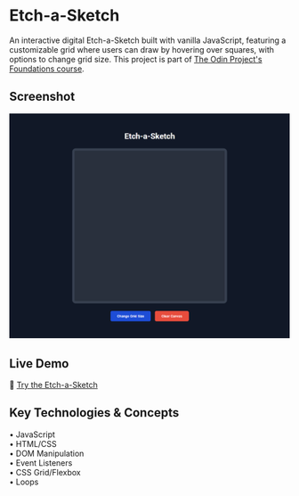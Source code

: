 # Etch-a-Sketch
An interactive digital Etch-a-Sketch built with vanilla JavaScript, featuring a customizable grid where users can draw by hovering over squares, with options to change grid size. This project is part of [The Odin Project's Foundations course](https://www.theodinproject.com/lessons/foundations-etch-a-sketch).

## Screenshot
<div align="center">
  <img src="images/demo.png" alt="Etch-a-Sketch Demo">
</div>

## Live Demo
🎨 [Try the Etch-a-Sketch](https://ar1ze.github.io/etch-a-sketch/)

## Key Technologies & Concepts
• JavaScript  
• HTML/CSS  
• DOM Manipulation  
• Event Listeners  
• CSS Grid/Flexbox  
• Loops
